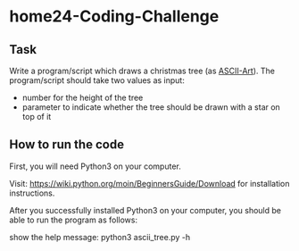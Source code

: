 # home24-Coding-Challenge

## Task

Write a program/script which draws a christmas tree (as [ASCII-Art](https://en.wikipedia.org/wiki/ASCII_art)).
The program/script should take two values as input:

- number for the height of the tree
- parameter to indicate whether the tree should be    drawn with a star on top of it

## How to run the code

First, you will need Python3 on your computer.

Visit: https://wiki.python.org/moin/BeginnersGuide/Download for installation instructions.

After you successfully installed Python3 on your computer, you should be able to run the program as follows:

show the help message:
    python3 ascii_tree.py -h
